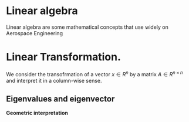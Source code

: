 # Linear algebra

Linear algebra are some mathematical concepts that use widely on Aerospace Engineering

# Linear Transformation.

We consider the transofrmation of a vector $x \in R^{n}$ by a matrix $A \in R^{n \times n}$ and interpret it in a column-wise sense.

## Eigenvalues and eigenvector

**Geometric interpretation**